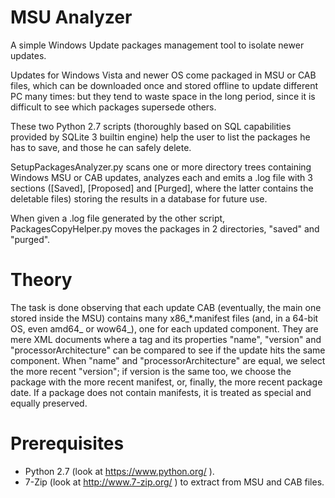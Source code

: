 MSU Analyzer
============

A simple Windows Update packages management tool to isolate newer updates.

Updates for Windows Vista and newer OS come packaged in MSU or CAB files, which can be downloaded once and stored offline to update different PC many times: but they tend to waste space in the long period, since it is difficult to see which packages supersede others.

These two Python 2.7 scripts (thoroughly based on SQL capabilities provided by SQLite 3 builtin engine) help the user to list the packages he has to save, and those he can safely delete.

SetupPackagesAnalyzer.py scans one or more directory trees containing Windows MSU or CAB updates, analyzes each and emits a .log file with 3 sections ([Saved], [Proposed] and [Purged], where the latter contains the deletable files) storing the results in a database for future use.

When given a .log file generated by the other script, PackagesCopyHelper.py moves the packages in 2 directories, "saved" and "purged".

Theory
======
The task is done observing that each update CAB (eventually, the main one stored inside the MSU) contains many x86_*.manifest files (and, in a 64-bit OS, even amd64_ or wow64_), one for each updated component.
They are mere XML documents where a tag <assemblyIdentity> and its properties "name", "version" and "processorArchitecture" can be compared to see if the update hits the same component.
When "name" and "processorArchitecture" are equal, we select the more recent "version"; if version is the same too, we choose the package with the more recent manifest, or, finally, the more recent package date.
If a package does not contain manifests, it is treated as special and equally preserved.

Prerequisites
=============
- Python 2.7 (look at https://www.python.org/ ).
- 7-Zip (look at http://www.7-zip.org/ ) to extract from MSU and CAB files.

